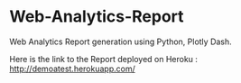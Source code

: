 # Web-Analytics-Report
Web Analytics Report generation using Python, Plotly Dash.

Here is the link to the Report deployed on Heroku : http://demoatest.herokuapp.com/
